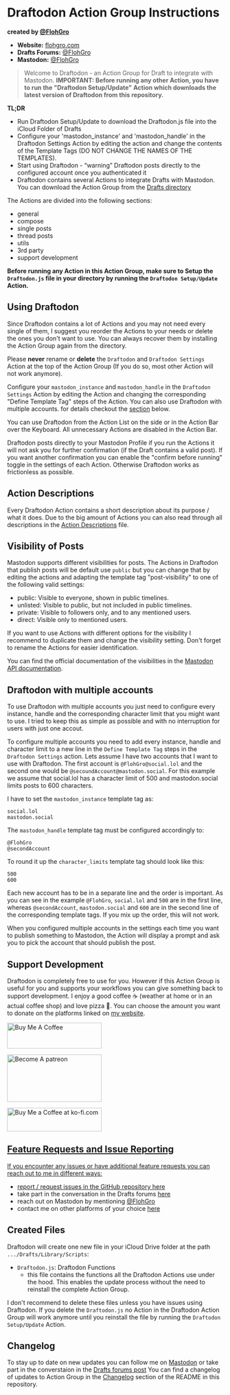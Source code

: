 # Draftodon Action Group Instructions

**created by [@FlohGro](https://social.lol/@flohgro)**

- **Website:** [flohgro.com](https://flohgro.com)  
- **Drafts Forums:** [@FlohGro](https://forums.getdrafts.com/u/flohgro/summary)
- **Mastodon:** [@FlohGro](https://social.lol/@flohgro)

> Welcome to Draftodon - an Action Group for Draft to integrate with Mastodon.
> **IMPORTANT: Before running any other Action, you have to run the "Draftodon Setup/Update" Action which downloads the latest version of Draftodon from this repository.**

**TL;DR**

- Run Draftodon Setup/Update to download the Draftodon.js file into the iCloud Folder of Drafts
- Configure your 'mastodon_instance' and 'mastodon_handle' in the Draftodon Settings Action by editing the action and change the contents of the Template Tags (DO NOT CHANGE THE NAMES OF THE TEMPLATES).
- Start using Draftodon - “warning” Draftodon posts directly to the configured account once you authenticated it
- Draftodon contains several Actions to integrate Drafts with Mastodon. You can download the Action Group from the [Drafts directory](https://directory.getdrafts.com/g/2GL)

The Actions are divided into the following sections:

- general
- compose
- single posts
- thread posts
- utils
- 3rd party
- support development

**Before running any Action in this Action Group, make sure to Setup the `Draftodon.js` file in your directory by running the `Draftodon Setup/Update` Action.**

## Using Draftodon

Since Draftodon contains a lot of Actions and you may not need every single of them, I suggest you reorder the Actions to your needs or delete the ones you don't want to use. You can always recover them by installing the Action Group again from the directory.

Please **never** rename or **delete** the `Draftodon` and `Draftodon Settings` Action at the top of the Action Group (If you do so, most other Action will not work anymore).

Configure your `mastodon_instance` and `mastodon_handle` in the `Draftodon Settings` Action by editing the Action and changing the corresponding "Define Template Tag" steps of the Action.
You can also use Draftodon with multiple accounts. for details checkout the [section](#draftodon-with-multiple-accounts) below.

You can use Draftodon from the Action List on the side or in the Action Bar over the Keyboard. All unnecessary Actions are disabled in the Action Bar.

Draftodon posts directly to your Mastodon Profile if you run the Actions it will not ask you for further confirmation (if the Draft contains a valid post). If you want another confirmation you can enable the "confirm before running" toggle in the settings of each Action. Otherwise Draftodon works as frictionless as possible.

## Action Descriptions

Every Draftodon Action contains a short description about its purpose / what it does. Due to the big amount of Actions you can also read through all descriptions in the [Action Descriptions](https://github.com/FlohGro-dev/Draftodon/blob/main/Action%20Descriptions.md) file.

## Visibility of Posts

Mastodon supports different visibilities for posts. The Actions in Draftodon that publish posts will be default use `public` but you can change that by editing the actions and adapting the template tag "post-visibility" to one of the following valid settings:

- public: Visible to everyone, shown in public timelines.
- unlisted: Visible to public, but not included in public timelines.
- private: Visible to followers only, and to any mentioned users.
- direct: Visible only to mentioned users.

If you want to use Actions with different options for the visibility I recommend to duplicate them and change the visibility setting. Don't forget to rename the Actions for easier identification.

You can find the official documentation of the visibilities in the [Mastodon API documentation](https://docs.joinmastodon.org/entities/Status/#visibility).

## Draftodon with multiple accounts

To use Draftodon with multiple accounts you just need to configure every instance, handle and the corresponding character limit that you might want to use.
I tried to keep this as simple as possible and with no interruption for users with just one accout.

To configure multiple accounts you need to add every instance, handle and character limit to a new line in the `Define Template Tag` steps in the `Draftodon Settings` action.
Lets assume I have two accounts that I want to use with Draftodon. The first account is `@FlohGro@social.lol` and the second one would be `@secoundAccount@mastodon.social`. For this example we assume that social.lol has a character limit of 500 and mastodon.social limits posts to 600 characters.

I have to set the `mastodon_instance` template tag as:

```text
social.lol
mastodon.social
```

The `mastodon_handle` template tag must be configured accordingly to:

```text
@FlohGro
@secondAccount
```

To round it up the `character_limits` template tag should look like this:

```text
500
600
```

Each new account has to be in a separate line and the order is important. As you can see in the example `@FlohGro`, `social.lol` and `500` are in the first line, whereas `@secondAccount`, `mastodon.social` and `600` are in the second line of the corresponding template tags.
If you mix up the order, this will not work.

When you configured multiple accounts in the settings each time you want to publish something to Mastodon, the Action will display a prompt and ask you to pick the account that should publish the post.

## Support Development

Draftodon is completely free to use for you. However if this Action Group is useful for you and supports your workflows you can give something back to support development.
I enjoy a good coffee ☕️ (weather at home or in an actual coffee shop) and love pizza 🍕.
You can choose the amount you want to donate on the platforms linked on [my website](https://flohgro.com/donate/).

<a href="https://www.buymeacoffee.com/flohgro" target="_blank"><img src="https://cdn.buymeacoffee.com/buttons/v2/default-blue.png" alt="Buy Me A Coffee" style="height: 60px !important;width: 220px !important;" ></a>

<a href="https://www.patreon.com/flohgro" target="_blank"><img src="https://user-images.githubusercontent.com/13785667/162812708-55b96cdc-8c32-4433-a340-6dd4c1f7326d.jpg" alt="Become A patreon" style="height: 110px !important;width: 220px !important;" ></a>

<a href='https://ko-fi.com/flohgro' target='_blank'><img height='35' style='border:0px;height:55px;width:220px' src='https://az743702.vo.msecnd.net/cdn/kofi1.png?v=0' border='0' alt='Buy Me a Coffee at ko-fi.com' />

## Feature Requests and Issue Reporting

If you encounter any issues or have additional feature requests you can reach out to me in different ways:

- report / request issues in the GitHub repository [here](https://github.com/FlohGro-dev/Draftodon/issues)
- take part in the conversation in the Drafts forums [here](https://forums.getdrafts.com/t/draftodon-a-drafts-action-group-for-mastodon/13962)
- reach out on Mastodon by mentioning [@FlohGro](https://social.lol/@flohgro)
- contact me on other platforms of your choice [here](https://flohgro.com/contactme)

## Created Files

Draftodon will create one new file in your iCloud Drive folder at the path `.../Drafts/Library/Scripts`:

- `Draftodon.js`: Draftodon Functions
  - this file contains the functions all the Draftodon Actions use under the hood. This enables the update process without the need to reinstall the complete Action Group.

I don't recommend to delete these files unless you have issues using Draftodon. If you delete the `Draftodon.js` no Action in the Draftodon Action Group will work anymore until you reinstall the file by running the `Draftodon Setup/Update` Action.

## Changelog

To stay up to date on new updates you can follow me on [Mastodon](https://social.lol/@flohgro) or take part in the converstaion in the [Drafts forums post]()
You can find a changelog of updates to Action Group in the [Changelog](https://github.com/FlohGro-dev/Draftodon#changelog) section of the README in this repository.
